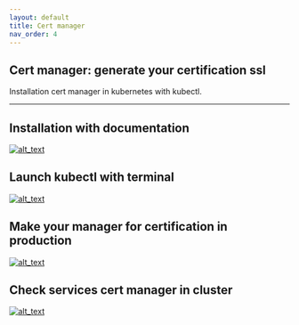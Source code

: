 ```yaml
---
layout: default
title: Cert manager
nav_order: 4
---
```


## Cert manager: generate your certification ssl
Installation cert manager in kubernetes with kubectl.

---

## Installation with documentation
[<img alt="alt_text" src="/rancher-documentation/assets/images/cert-manager/installation-cluster-cert-manager.png" />](/rancher-documentation/assets/images/cert-manager/installation-cluster-cert-manager.png)

## Launch kubectl with terminal
[<img alt="alt_text" src="/rancher-documentation/assets/images/cert-manager/kubectl-cluster-install-cert-manager.png" />](/rancher-documentation/assets/images/cert-manager/kubectl-cluster-install-cert-manager.png)

## Make your manager for certification in production
[<img alt="alt_text" src="/rancher-documentation/assets/images/cert-manager/build-cert-manager-production-certification.png" />](/rancher-documentation/assets/images/cert-manager/build-cert-manager-production-certification.png)

## Check services cert manager in cluster
[<img alt="alt_text" src="/rancher-documentation/assets/images/cert-manager/services-rancher-system-cert-manager.png" />](/rancher-documentation/assets/images/cert-manager/services-rancher-system-cert-manager.png)
